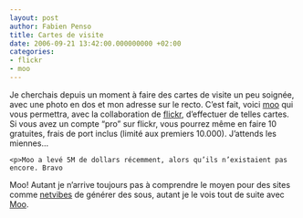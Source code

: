 ```yaml
---
layout: post
author: Fabien Penso
title: Cartes de visite
date: 2006-09-21 13:42:00.000000000 +02:00
categories:
- flickr
- moo
---
```

<p>Je cherchais depuis un moment à faire des cartes de visite un peu soignée, avec
une photo en dos et mon adresse sur le recto. C’est fait, voici
<a href="http://www.moo.com/">moo</a> qui vous permettra, avec la collaboration de
<a href="http://flickr.com/">flickr</a>, d’effectuer de telles cartes. Si vous avez un
compte “pro” sur flickr, vous pourrez même en faire 10 gratuites, frais de port
inclus (limité aux premiers 10.000). J’attends les miennes…</p>


	<p>Moo a levé 5M de dollars récemment, alors qu’ils n’existaient pas encore. Bravo
Moo! Autant je n’arrive toujours pas à comprendre le moyen pour des sites comme <a href="http://www.netvibes.com/">netvibes</a> de générer des sous, autant je le vois tout de suite avec <a href="http://www.moo.com">Moo</a>.</p>
